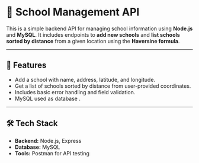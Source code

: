 # 🏫 School Management API

This is a simple backend API for managing school information using **Node.js** and **MySQL**. It includes endpoints to **add new schools** and **list schools sorted by distance** from a given location using the **Haversine formula**.

---

## 📌 Features

- Add a school with name, address, latitude, and longitude.
- Get a list of schools sorted by distance from user-provided coordinates.
- Includes basic error handling and field validation.
- MySQL used as database .

---

## 🛠️ Tech Stack

- **Backend:** Node.js, Express
- **Database:** MySQL
- **Tools:** Postman for API testing


